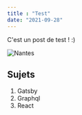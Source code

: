 ```yaml
---
title : "Test"
date: "2021-09-28"
---
```


C'est un post de test ! :)

![Nantes](./IMG_20200625_213738.jpg)

## Sujets

1.  Gatsby
2.  Graphql
3.  React